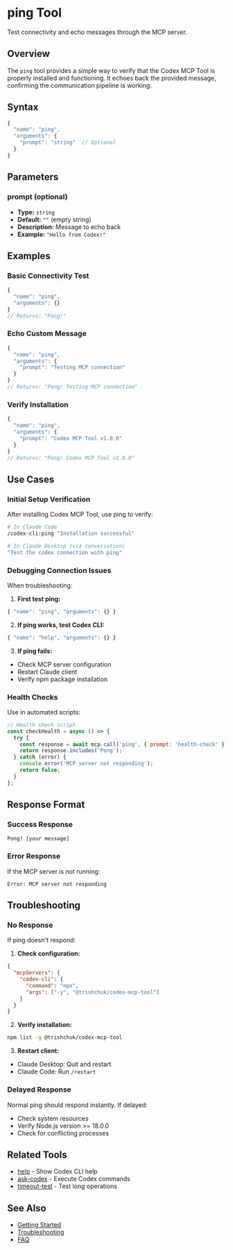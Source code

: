 # ping Tool

Test connectivity and echo messages through the MCP server.

## Overview

The `ping` tool provides a simple way to verify that the Codex MCP Tool is properly installed and functioning. It echoes back the provided message, confirming the communication pipeline is working.

## Syntax

```javascript
{
  "name": "ping",
  "arguments": {
    "prompt": "string"  // Optional
  }
}
```

## Parameters

### prompt (optional)

- **Type:** `string`
- **Default:** `""` (empty string)
- **Description:** Message to echo back
- **Example:** `"Hello from Codex!"`

## Examples

### Basic Connectivity Test

```javascript
{
  "name": "ping",
  "arguments": {}
}
// Returns: "Pong!"
```

### Echo Custom Message

```javascript
{
  "name": "ping",
  "arguments": {
    "prompt": "Testing MCP connection"
  }
}
// Returns: "Pong! Testing MCP connection"
```

### Verify Installation

```javascript
{
  "name": "ping",
  "arguments": {
    "prompt": "Codex MCP Tool v1.0.0"
  }
}
// Returns: "Pong! Codex MCP Tool v1.0.0"
```

## Use Cases

### Initial Setup Verification

After installing Codex MCP Tool, use ping to verify:

```bash
# In Claude Code
/codex-cli:ping "Installation successful"

# In Claude Desktop (via conversation)
"Test the codex connection with ping"
```

### Debugging Connection Issues

When troubleshooting:

1. **First test ping:**

```javascript
{ "name": "ping", "arguments": {} }
```

2. **If ping works, test Codex CLI:**

```javascript
{ "name": "help", "arguments": {} }
```

3. **If ping fails:**

- Check MCP server configuration
- Restart Claude client
- Verify npm package installation

### Health Checks

Use in automated scripts:

```javascript
// Health check script
const checkHealth = async () => {
  try {
    const response = await mcp.call('ping', { prompt: 'health-check' });
    return response.includes('Pong');
  } catch (error) {
    console.error('MCP server not responding');
    return false;
  }
};
```

## Response Format

### Success Response

```
Pong! [your message]
```

### Error Response

If the MCP server is not running:

```
Error: MCP server not responding
```

## Troubleshooting

### No Response

If ping doesn't respond:

1. **Check configuration:**

```json
{
  "mcpServers": {
    "codex-cli": {
      "command": "npx",
      "args": ["-y", "@trishchuk/codex-mcp-tool"]
    }
  }
}
```

2. **Verify installation:**

```bash
npm list -g @trishchuk/codex-mcp-tool
```

3. **Restart client:**

- Claude Desktop: Quit and restart
- Claude Code: Run `/restart`

### Delayed Response

Normal ping should respond instantly. If delayed:

- Check system resources
- Verify Node.js version >= 18.0.0
- Check for conflicting processes

## Related Tools

- [help](./help.md) - Show Codex CLI help
- [ask-codex](./ask-codex.md) - Execute Codex commands
- [timeout-test](./timeout-test.md) - Test long operations

## See Also

- [Getting Started](../../getting-started.md)
- [Troubleshooting](../../resources/troubleshooting.md)
- [FAQ](../../resources/faq.md)
